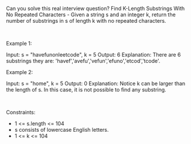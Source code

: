 Can you solve this real interview question? Find K-Length Substrings With No Repeated Characters - Given a string s and an integer k, return the number of substrings in s of length k with no repeated characters.

 

Example 1:


Input: s = "havefunonleetcode", k = 5
Output: 6
Explanation: There are 6 substrings they are: 'havef','avefu','vefun','efuno','etcod','tcode'.


Example 2:


Input: s = "home", k = 5
Output: 0
Explanation: Notice k can be larger than the length of s. In this case, it is not possible to find any substring.


 

Constraints:

 * 1 <= s.length <= 104
 * s consists of lowercase English letters.
 * 1 <= k <= 104